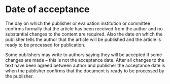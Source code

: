 # Date of acceptance
 
The day on which the publisher or evaluation institution or committee confirms formally that the article has been received from the author and no substantial changes to the content are required. Also the date on which the publisher tells the author that the article will be published and the article is ready to be processed for publication.
 
Some publishers may write to authors saying they will be accepted if some changes are made – this is not the acceptance date. After all changes to the text have been agreed between author and publisher the acceptance date is when the publisher confirms that the document is ready to be processed by the publisher.